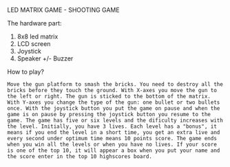 
LED MATRIX GAME  - SHOOTING GAME

The hardware part: 
  1. 8x8 led matrix
  2. LCD screen
  3. Joystick
  4. Speaker +/- Buzzer
  
  
  How to play? 
    
    Move the gun platform to smash the bricks. You need to destroy all the bricks before they touch the ground. With X-axes you move the gun to the left or right. The gun is sticked to the bottom of the matrix. With Y-axes you change the type of the gun: one bullet or two bullets once. With the joystick button you put the game on pause and when the game is on pause by pressing the joystick button you resume to the game. The game has five or six levels and the dificulty increases with the level. Initially, you have 3 lives. Each level has a "bonus", it means if you end the level in a short time, you get an extra live and every second under optimum time means 10 points score. The game ends when you win all the levels or when you have no lives. If your score is one of the top 10, it will appear a box when you put your name and the score enter in the top 10 highscores board.
    
    
    
    
  
